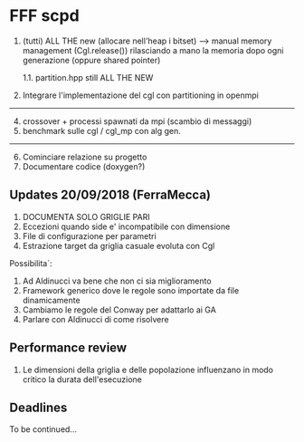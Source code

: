 # FFF scpd

1. (tutti) ALL THE new (allocare nell'heap i bitset) --> manual memory management
   (Cgl.release()) rilasciando a mano la memoria dopo ogni generazione (oppure shared
   pointer)

   1.1. partition.hpp still ALL THE NEW

3. Integrare l'implementazione del cgl con partitioning in openmpi
---
4. crossover + processi spawnati da mpi (scambio di messaggi)
5. benchmark sulle cgl / cgl\_mp con alg gen.
---
6. Cominciare relazione su progetto
7. Documentare codice (doxygen?)

## Updates 20/09/2018 (FerraMecca)

1. DOCUMENTA SOLO GRIGLIE PARI
2. Eccezioni quando side e' incompatibile con dimensione
4. File di configurazione per parametri
5. Estrazione target da griglia casuale evoluta con Cgl

Possibilita\`:
1. Ad Aldinucci va bene che non ci sia miglioramento
2. Framework generico dove le regole sono importate da file dinamicamente
3. Cambiamo le regole del Conway per adattarlo ai GA
4. Parlare con Aldinucci di come risolvere

## Performance review
1. Le dimensioni della griglia e delle popolazione influenzano in modo critico la durata dell'esecuzione


## Deadlines

To be continued...
